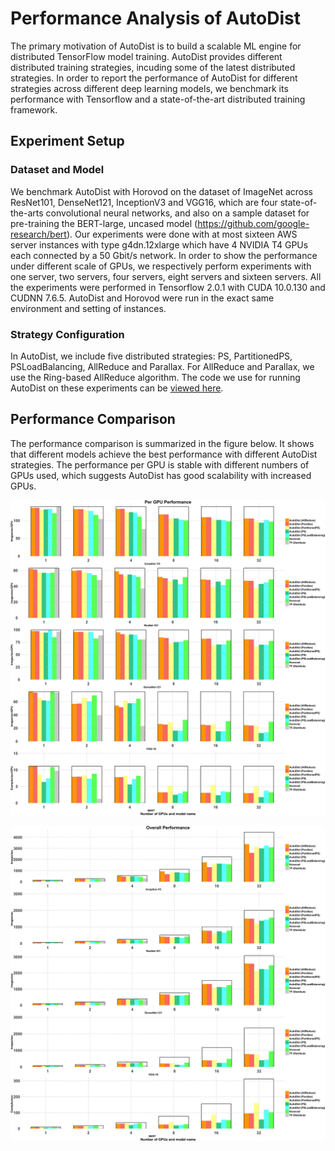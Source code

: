 # Performance Analysis of AutoDist
The primary motivation of AutoDist is to build a scalable ML engine for distributed TensorFlow model training. AutoDist provides different distributed training strategies, incuding some of the latest distributed strategies. In order to report the performance of AutoDist for different strategies across different deep learning models, we benchmark its performance with Tensorflow and a state-of-the-art distributed training framework.

## Experiment Setup

### Dataset and Model
We benchmark AutoDist with Horovod on the dataset of ImageNet across ResNet101, DenseNet121, InceptionV3 and VGG16, which are four state-of-the-arts convolutional neural networks, and also on a sample dataset for pre-training the BERT-large, uncased model (https://github.com/google-research/bert). Our experiments were done with at most sixteen AWS server instances with type g4dn.12xlarge which have 4 NVIDIA T4 GPUs each connected by a 50 Gbit/s network. In order to show the performance under different scale of GPUs, we respectively perform experiments with one server, two servers, four servers, eight servers and sixteen servers. All the experiments were performed in Tensorflow 2.0.1 with CUDA 10.0.130 and CUDNN 7.6.5. AutoDist and Horovod were run in the exact same environment and setting of instances.

### Strategy Configuration
In AutoDist, we include five distributed
strategies: PS, PartitionedPS, PSLoadBalancing, AllReduce and Parallax. For AllReduce and Parallax, we use the Ring-based AllReduce algorithm. The code we use for running AutoDist on these experiments can be [viewed here](https://github.com/petuum/autodist/tree/master/examples/benchmark).

## Performance Comparison
The performance comparison is summarized in the figure below. It shows that different models achieve the best performance with different AutoDist strategies. The performance per GPU is stable with different numbers of GPUs used, which suggests AutoDist has good scalability with increased GPUs.

![per gpu performance](figure1.png "Benchmarks1")

![overall performance](figure2.png "Benchmarks2")

